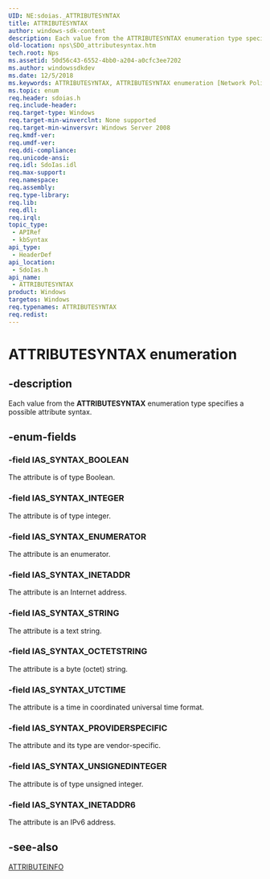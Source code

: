 ```yaml
---
UID: NE:sdoias._ATTRIBUTESYNTAX
title: ATTRIBUTESYNTAX
author: windows-sdk-content
description: Each value from the ATTRIBUTESYNTAX enumeration type specifies a possible attribute syntax.
old-location: nps\SDO_attributesyntax.htm
tech.root: Nps
ms.assetid: 50d56c43-6552-4bb0-a204-a0cfc3ee7202
ms.author: windowssdkdev
ms.date: 12/5/2018
ms.keywords: ATTRIBUTESYNTAX, ATTRIBUTESYNTAX enumeration [Network Policy Server], IAS_SYNTAX_BOOLEAN, IAS_SYNTAX_ENUMERATOR, IAS_SYNTAX_INETADDR, IAS_SYNTAX_INETADDR6, IAS_SYNTAX_INTEGER, IAS_SYNTAX_OCTETSTRING, IAS_SYNTAX_PROVIDERSPECIFIC, IAS_SYNTAX_STRING, IAS_SYNTAX_UNSIGNEDINTEGER, IAS_SYNTAX_UTCTIME, _sdo_attributesyntax, nps.SDO_attributesyntax, sdo.attributesyntax, sdoias/ATTRIBUTESYNTAX, sdoias/IAS_SYNTAX_BOOLEAN, sdoias/IAS_SYNTAX_ENUMERATOR, sdoias/IAS_SYNTAX_INETADDR, sdoias/IAS_SYNTAX_INETADDR6, sdoias/IAS_SYNTAX_INTEGER, sdoias/IAS_SYNTAX_OCTETSTRING, sdoias/IAS_SYNTAX_PROVIDERSPECIFIC, sdoias/IAS_SYNTAX_STRING, sdoias/IAS_SYNTAX_UNSIGNEDINTEGER, sdoias/IAS_SYNTAX_UTCTIME
ms.topic: enum
req.header: sdoias.h
req.include-header: 
req.target-type: Windows
req.target-min-winverclnt: None supported
req.target-min-winversvr: Windows Server 2008
req.kmdf-ver: 
req.umdf-ver: 
req.ddi-compliance: 
req.unicode-ansi: 
req.idl: SdoIas.idl
req.max-support: 
req.namespace: 
req.assembly: 
req.type-library: 
req.lib: 
req.dll: 
req.irql: 
topic_type:
 - APIRef
 - kbSyntax
api_type:
 - HeaderDef
api_location:
 - SdoIas.h
api_name:
 - ATTRIBUTESYNTAX
product: Windows
targetos: Windows
req.typenames: ATTRIBUTESYNTAX
req.redist: 
---
```


# ATTRIBUTESYNTAX enumeration


## -description


Each value from the 
<b>ATTRIBUTESYNTAX</b> enumeration type specifies a possible attribute syntax.


## -enum-fields




### -field IAS_SYNTAX_BOOLEAN

The attribute is of type Boolean.


### -field IAS_SYNTAX_INTEGER

The attribute is of type integer.


### -field IAS_SYNTAX_ENUMERATOR

The attribute is an enumerator.


### -field IAS_SYNTAX_INETADDR

The attribute is an Internet address.


### -field IAS_SYNTAX_STRING

The attribute is a text string.


### -field IAS_SYNTAX_OCTETSTRING

The attribute is a byte (octet) string.


### -field IAS_SYNTAX_UTCTIME

The attribute is a time in coordinated universal time format.


### -field IAS_SYNTAX_PROVIDERSPECIFIC

The attribute and its type are vendor-specific.


### -field IAS_SYNTAX_UNSIGNEDINTEGER

The attribute is of type unsigned integer.


### -field IAS_SYNTAX_INETADDR6

The attribute is an IPv6 address.


## -see-also




<a href="https://msdn.microsoft.com/84ed435c-c6e8-41e7-9a5f-acd78fce4a10">ATTRIBUTEINFO</a>
 

 


